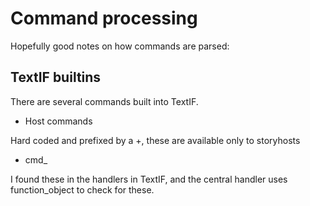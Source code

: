 Command processing
==================

Hopefully good notes on how commands are parsed:

TextIF builtins
---------------

There are several commands built into TextIF.

* Host commands

Hard coded and prefixed by a +, these are available only to storyhosts

* cmd_<verb>

I found these in the handlers in TextIF, and the central handler uses
function_object to check for these.
